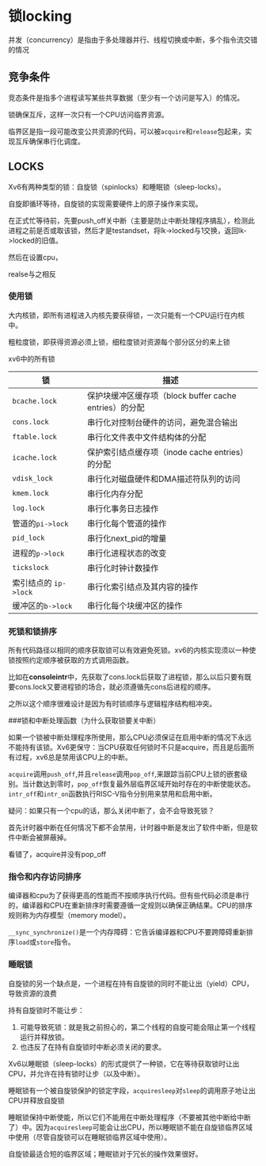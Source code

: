 # 锁locking

并发（concurrency）是指由于多处理器并行、线程切换或中断，多个指令流交错的情况

## 竞争条件

竞态条件是指多个进程读写某些共享数据（至少有一个访问是写入）的情况。

锁确保互斥，这样一次只有一个CPU访问临界资源。

临界区是指一段可能改变公共资源的代码，可以被`acquire`和`release`包起来，实现互斥确保串行化调度。

## LOCKS

Xv6有两种类型的锁：自旋锁（spinlocks）和睡眠锁（sleep-locks）。

自旋即循环等待，自旋锁的实现需要硬件上的原子操作来实现。

在正式忙等待前，先要push_off关中断（主要是防止中断处理程序搞乱），检测此进程之前是否或取该锁，然后才是testandset，将lk->locked与1交换，返回lk->locked的旧值。

然后在设置cpu，

realse与之相反

### 使用锁

大内核锁，即所有进程进入内核先要获得锁，一次只能有一个CPU运行在内核中。

粗粒度锁，即获得资源必须上锁，细粒度锁对资源每个部分区分的来上锁

xv6中的所有锁

| **锁**                | **描述**                                               |
| --------------------- | ------------------------------------------------------ |
| `bcache.lock`         | 保护块缓冲区缓存项（block buffer cache entries）的分配 |
| `cons.lock`           | 串行化对控制台硬件的访问，避免混合输出                 |
| `ftable.lock`         | 串行化文件表中文件结构体的分配                         |
| `icache.lock`         | 保护索引结点缓存项（inode cache entries）的分配        |
| `vdisk_lock`          | 串行化对磁盘硬件和DMA描述符队列的访问                  |
| `kmem.lock`           | 串行化内存分配                                         |
| `log.lock`            | 串行化事务日志操作                                     |
| 管道的`pi->lock`      | 串行化每个管道的操作                                   |
| `pid_lock`            | 串行化next_pid的增量                                   |
| 进程的`p->lock`       | 串行化进程状态的改变                                   |
| `tickslock`           | 串行化时钟计数操作                                     |
| 索引结点的 `ip->lock` | 串行化索引结点及其内容的操作                           |
| 缓冲区的`b->lock`     | 串行化每个块缓冲区的操作                               |

### 死锁和锁排序

所有代码路径以相同的顺序获取锁可以有效避免死锁。xv6的内核实现须以一种使锁按照约定顺序被获取的方式调用函数。

比如在**consoleintr**中，先获取了cons.lock后获取了进程锁，那么以后只要有既要cons.lock又要进程锁的场合，就必须遵循先cons后进程的顺序。

之所以这个顺序很难设计是因为有时锁顺序与逻辑程序结构相冲突。

###锁和中断处理函数（为什么获取锁要关中断）

如果一个锁被中断处理程序所使用，那么CPU必须保证在启用中断的情况下永远不能持有该锁。Xv6更保守：当CPU获取任何锁时不只是acquire，而且是后面所有过程，xv6总是禁用该CPU上的中断。

`acquire`调用`push_off`,并且`release`调用`pop_off`,来跟踪当前CPU上锁的嵌套级别。当计数达到零时，`pop_off`恢复最外层临界区域开始时存在的中断使能状态。`intr_off`和`intr_on`函数执行RISC-V指令分别用来禁用和启用中断。

疑问：如果只有一个cpu的话，那么关闭中断了，会不会导致死锁？

首先计时器中断在任何情况下都不会禁用，计时器中断是发出了软件中断，但是软件中断会被屏蔽掉。

看错了，acquire并没有pop_off

### 指令和内存访问排序

编译器和cpu为了获得更高的性能而不按顺序执行代码。但有些代码必须是串行的，编译器和CPU在重新排序时需要遵循一定规则以确保正确结果。CPU的排序规则称为内存模型（memory model）。

`__sync_synchronize()`是一个内存障碍：它告诉编译器和CPU不要跨障碍重新排序`load`或`store`指令。

### 睡眠锁

自旋锁的另一个缺点是，一个进程在持有自旋锁的同时不能让出（yield）CPU，导致资源的浪费

持有自旋锁时不能让步：

1. 可能导致死锁：就是我之前担心的，第二个线程的自旋可能会阻止第一个线程运行并释放锁。
2. 也违反了在持有自旋锁时中断必须关闭的要求。

Xv6以睡眠锁（sleep-locks）的形式提供了一种锁，它在等待获取锁时让出CPU，并允许在持有锁时让步（以及中断）。

睡眠锁有一个被自旋锁保护的锁定字段，`acquiresleep`对`sleep`的调用原子地让出CPU并释放自旋锁

睡眠锁保持中断使能，所以它们不能用在中断处理程序（不要被其他中断给中断了）中。因为`acquiresleep`可能会让出CPU，所以睡眠锁不能在自旋锁临界区域中使用（尽管自旋锁可以在睡眠锁临界区域中使用）。

自旋锁最适合短的临界区域；睡眠锁对于冗长的操作效果很好。
